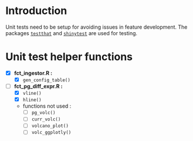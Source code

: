 # Introduction

Unit tests need to be setup for avoiding issues in feature development. The packages
[`testthat`](https://testthat.r-lib.org/) and [`shinytest`](https://rstudio.github.io/shinytest/index.html) are used for testing.

# Unit test helper functions

- [X] **fct_ingestor.R :**
    - [X] `gen_config_table()`
- [ ] **fct_pg_diff_expr.R :**
    - [X] `vline()`
    - [X] `hline()`
    - functions not used :
        - [ ] `pg_volc()`
        - [ ] `curr_volc()`
        - [ ] `volcano_plot()`
        - [ ] `volc_ggplotly()`
